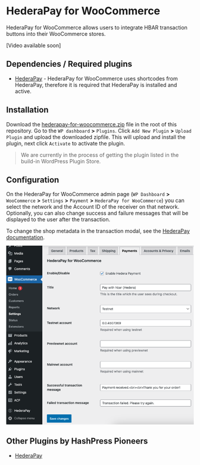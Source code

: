 # HederaPay for WooCommerce

HederaPay for WooCommerce allows users to integrate HBAR transaction buttons into their WooCommerce stores.

[Video available soon]

## Dependencies / Required plugins

-   [HederaPay](https://github.com/louweal/hellofuturehackathon/tree/master/hederapay) - HederaPay for WooCommerce uses shortcodes from HederaPay, therefore it is required that HederaPay is installed and active.

## Installation

Download the [hederapay-for-woocommerce.zip](https://github.com/louweal/hellofuturehackathon/blob/master/hederapay-for-woocommerce.zip) file in the root of this repository. Go to the `WP dashboard` **>** `Plugins`. Click `Add New Plugin` **>** `Upload Plugin` and upload the downloaded zipfile. This will upload and install the plugin, next click `Activate` to activate the plugin.

> We are currently in the process of getting the plugin listed in the build-in WordPress Plugin Store.

## Configuration

On the HederaPay for WooCommerce admin page (`WP Dashboard` **>** `WooCommerce` **>** `Settings` **>** `Payment` **>** `HederaPay for WooCommerce`) you can select the network and the Account ID of the receiver on that network. Optionally, you can also change success and failure messages that will be displayed to the user after the transaction.

To change the shop metadata in the transaction modal, see the [HederaPay documentation](https://github.com/louweal/hellofuturehackathon/tree/master/hederapay#configuration-optional).

![WooCommerce Admin Settings](https://github.com/louweal/hellofuturehackathon/blob/master/hederapay-for-woocommerce/assets/woocommerce-admin.png)

## Other Plugins by HashPress Pioneers

-   [HederaPay](https://github.com/louweal/hellofuturehackathon/tree/master/hederapay)
